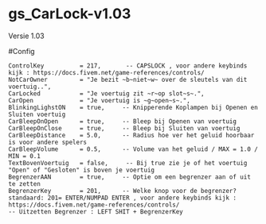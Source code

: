 # gs_CarLock-v1.03
Versie 1.03

#Config

    ControlKey          = 217,       -- CAPSLOCK , voor andere keybinds kijk : https://docs.fivem.net/game-references/controls/
    NotCarOwner         = "Je bezit ~b~niet~w~ over de sleutels van dit voertuig..",
    CarLocked           = "Je voertuig zit ~r~op slot~s~.",
    CarOpen             = "Je voertuig is ~g~open~s~.",
    BlinkingLighstON    = true,     -- Knipperende Koplampen bij Openen en Sluiten voertuig
    CarBleepOnOpen      = true,     -- Bleep bij Openen van voertuig
    CarBleepOnClose     = true,     -- Bleep bij Sluiten van voertuig
    CarBleepDistance    = 5.0,      -- Radius hoe ver het geluid hoorbaar is voor andere spelers
    CarBleepVolume      = 0.5,      -- Volume van het geluid / MAX = 1.0 / MIN = 0.1
    TextBovenVoertuig   = false,     -- Bij true zie je of het voertuig "Open" of "Gesloten" is boven je voertuig
    BegrenzerAAN        = true,     -- Optie om een begrenzer aan of uit te zetten
    BegrenzerKey        = 201,      -- Welke knop voor de begrenzer? standaard: 201= ENTER/NUMPAD ENTER , voor andere keybinds kijk : https://docs.fivem.net/game-references/controls/
    -- Uitzetten Begrenzer : LEFT SHIT + BegrenzerKey
